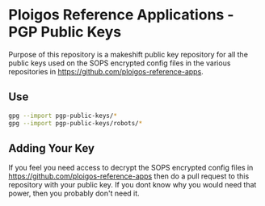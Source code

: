 # Ploigos Reference Applications - PGP Public Keys

Purpose of this repository is a makeshift public key repository for all the public keys
used on the SOPS encrypted config files in the various repositories in https://github.com/ploigos-reference-apps.

## Use

```bash
gpg --import pgp-public-keys/*
gpg --import pgp-public-keys/robots/*
```

## Adding Your Key

If you feel you need access to decrypt the SOPS encrypted config files in https://github.com/ploigos-reference-apps then do a pull request to this repository with your public key. If you dont know why you would need that power, then you probably don't need it.
